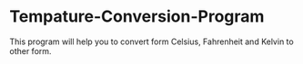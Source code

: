 # Tempature-Conversion-Program
This program will help you to convert form  Celsius, Fahrenheit and Kelvin to other form.
